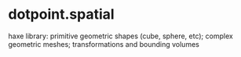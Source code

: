 # dotpoint.spatial
haxe library: primitive geometric shapes (cube, sphere, etc); complex geometric meshes; transformations and bounding volumes
